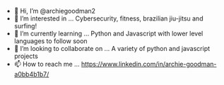- 👋 Hi, I’m @archiegoodman2
- 👀 I’m interested in ... Cybersecurity, fitness, brazilian jiu-jitsu and surfing!
- 🌱 I’m currently learning ... Python and Javascript with lower level languages to follow soon
- 💞️ I’m looking to collaborate on ... A variety of python and javascript projects
- 📫 How to reach me ... https://www.linkedin.com/in/archie-goodman-a0bb4b1b7/ 

<!---
archiegoodman2/archiegoodman2 is a ✨ special ✨ repository because its `README.md` (this file) appears on your GitHub profile.
You can click the Preview link to take a look at your changes
--->


